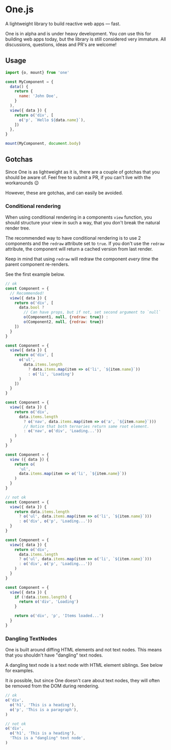 # One.js

A lightweight library to build reactive web apps &mdash; fast.

One is in alpha and is under heavy development. You *can* use this for building web apps today, but the library is still considered very immature. All discussions, questions, ideas and PR's are welcome!

## Usage

```js
import {o, mount} from 'one'

const MyComponent = {
  data() {
    return {
      name: 'John Doe',
    }
  ),
  view({ data }) {
    return o('div', [
      o('p', `Hello ${data.name}`),
    ])
  },
}

mount(MyComponent, document.body)
```

## Gotchas

Since One is as lightweight as it is, there are a couple of gotchas that you should
be aware of. Feel free to submit a PR, if you can't live with the workarounds 😉

However, these are gotchas, and can easily be avoided.

### Conditional rendering
When using conditional rendering in a components `view` function, you should 
structure your view in such a way, that you don't break the natural render tree.

The recommended way to have conditional rendering is to use 2 components and the `redraw` attribute set to `true`.
If you don't use the `redraw` attribute, the component will return a cached version from last render.

Keep in mind that using `redraw` will redraw the component *every time* the parent component re-renders.

See the first example below.

```js
// ok
const Component = {
  // Recommended!
  view({ data }) {
    return o('div', [
      data.bool ? 
        // Can have props, but if not, set second argument to `null`
        o(Component1, null, {redraw: true}) :
        o(Component2, null, {redraw: true})
    ])
  }
}

const Component = {
  view({ data }) {
    return o('div', [
      o('ul',
        data.items.length
          ? data.items.map(item => o('li', `${item.name}`))
          : o('li', 'Loading')
      )
    ])
  }
}

const Component = {
  view({ data }) {
    return o('div', 
      data.items.length
        ? o('nav', data.items.map(item => o('a', `${item.name}`)))
        // Notice that both ternaries return same root element.
        : o('nav', o('div', 'Loading...'))
    )
  }
}

const Component = {
  view ({ data }) {
    return o(
      'ul',
      data.items.map(item => o('li', `${item.name}`))
    )
  }
}

// not ok
const Component = {
  view({ data }) {
    return data.items.length
      ? o('ul', data.items.map(item => o('li', `${item.name}`)))
      : o('div', o('p', 'Loading...'))
  }
}

const Component = {
  view({ data }) {
    return o('div', 
      data.items.length
      ? o('ul', data.items.map(item => o('li', `${item.name}`)))
      : o('div', o('p', 'Loading...'))
    )
  }
}

const Component = {
  view({ data }) {
    if (!data.items.length) {
      return o('div', 'Loading')
    }

    return o('div', 'p', 'Items loaded...')
  }
}
```

### Dangling TextNodes
One is built around diffing HTML elements and not text nodes. This means that you shouldn't have "dangling" text nodes.

A dangling text node is a text node with HTML element siblings. See below for examples.

It *is* possible, but since One doesn't care about text nodes, they will often be removed from the DOM during rendering.

```js
// ok
o('div', 
  o('h1', 'This is a heading'),
  o('p', 'This is a paragraph'),
)

// not ok
o('div', 
  o('h1', 'This is a heading'),
  'This is a "dangling" text node',
)
```